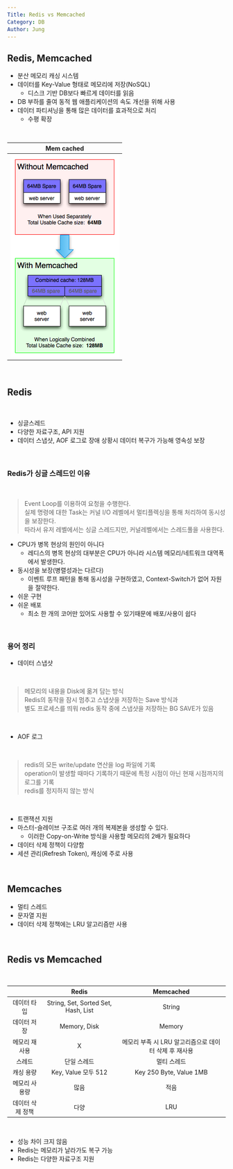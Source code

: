 ```yaml
---
Title: Redis vs Memcached
Category: DB
Author: Jung
---
```


## Redis, Memcached

- 분산 메모리 캐싱 시스템
- 데이터를 Key-Value 형태로 메모리에 저장(NoSQL)
  - 디스크 기반 DB보다 빠르게 데이터를 읽음
- DB 부하를 줄여 동적 웹 애플리케이션의 속도 개선을 위해 사용
- 데이터 파티셔닝을 통해 많은 데이터를 효과적으로 처리
  - 수평 확장

</br>

|              Mem cached              |
| :----------------------------------: |
| ![mem cached](../res/mem-cached.png) |

</br>

## Redis

</br>

- 싱글스레드
- 다양한 자료구조, API 지원
- 데이터 스냅샷, AOF 로그로 장애 상황시 데이터 복구가 가능해 영속성 보장

</br>

### Redis가 싱글 스레드인 이유

</br>

> Event Loop를 이용하여 요청을 수행한다.  
> 실제 명령에 대한 Task는 커널 I/O 레벨에서 멀티플렉싱을 통해 처리하여 동시성을 보장한다.  
> 따라서 유저 레벨에서는 싱글 스레드지만, 커널레벨에서는 스레드풀을 사용한다.

- CPU가 병목 현상의 원인이 아니다
  - 레디스의 병목 현상의 대부분은 CPU가 아니라 시스템 메모리/네트워크 대역폭에서 발생한다.
- 동시성을 보장(병렬성과는 다르다)
  - 이벤트 루프 패턴을 통해 동시성을 구현하였고, Context-Switch가 없어 자원을 절약한다.
- 쉬운 구현
- 쉬운 배포
  - 최소 한 개의 코어만 있어도 사용할 수 있기때문에 배포/사용이 쉽다

</br>

### 용어 정리

- 데이터 스냅샷

</br>

> 메모리의 내용을 Disk에 옮겨 담는 방식  
> Redis의 동작을 잠시 멈추고 스냅샷을 저장하는 Save 방식과  
> 별도 프로세스를 띄워 redis 동작 중에 스냅샷을 저장하는 BG SAVE가 있음

</br>

- AOF 로그

</br>

> redis의 모든 write/update 연산을 log 파일에 기록  
> operation이 발생할 때마다 기록하기 때문에 특정 시점이 아닌 현재 시점까지의 로그를 기록  
> redis를 정지하지 않는 방식

</br>

- 트랜잭션 지원
- 마스터-슬레이브 구조로 여러 개의 복제본을 생성할 수 있다.
  - 이러한 Copy-on-Write 방식을 사용할 메모리의 2배가 필요하다
- 데이터 삭제 정책이 다양함
- 세션 관리(Refresh Token), 캐싱에 주로 사용

</br>

## Memcaches

- 멀티 스레드
- 문자열 지원
- 데이터 삭제 정책에는 LRU 알고리즘만 사용

</br>

## Redis vs Memcached

</br>

|                  |                Redis                |                       Memcached                       |
| :--------------: | :---------------------------------: | :---------------------------------------------------: |
|   데이터 타입    | String, Set, Sorted Set, Hash, List |                        String                         |
|   데이터 저장    |            Memory, Disk             |                        Memory                         |
|  메모리 재사용   |                  X                  | 메모리 부족 시 LRU 알고리즘으로 데이터 삭제 후 재사용 |
|      스레드      |             단일 스레드             |                      멀티 스레드                      |
|    캐싱 용량     |         Key, Value 모두 512         |                Key 250 Byte, Value 1MB                |
|  메모리 사용량   |                많음                 |                         적음                          |
| 데이터 삭제 정책 |                다양                 |                          LRU                          |

</br>

- 성능 차이 크지 않음
- Redis는 메모리가 날라가도 복구 가능
- Redis는 다양한 자료구조 지원

</br>

